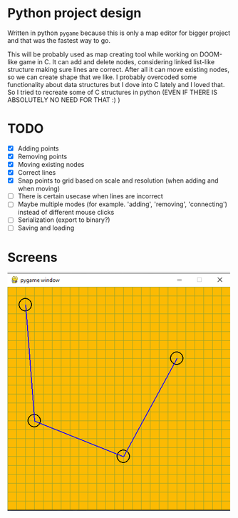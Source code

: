 # Python project design

Written in python `pygame` because this is only a map editor for bigger project and that was the fastest way to go.

This will be probably used as map creating tool while working on DOOM-like game in C.
It can add and delete nodes, considering linked list-like structure making sure lines are correct. After all it can move existing nodes, so we can create shape that we like. I probably overcoded some functionality about data structures but I dove into C lately and I loved that. So I tried to recreate some of C structures in python (EVEN IF THERE IS ABSOLUTELY NO NEED FOR THAT :) )

# TODO
- [x] Adding points
- [x] Removing points
- [x] Moving existing nodes
- [x] Correct lines
- [x] Snap points to grid based on scale and resolution (when adding and when moving)
- [ ] There is certain usecase when lines are incorrect
- [ ] Maybe multiple modes (for example. 'adding', 'removing', 'connecting') instead of different mouse clicks
- [ ] Serialization (export to binary?)
- [ ] Saving and loading

# Screens
<img src='screens/screen_1.png'></img>
